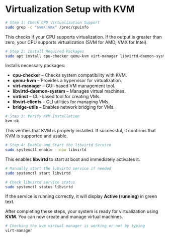 # Virtualization Setup with KVM


```bash
# Step 1: Check CPU Virtualization Support
sudo grep -c "svm\|vmx" /proc/cpuinfo
```
This checks if your CPU supports virtualization. If the output is greater than zero, your CPU supports virtualization (SVM for AMD, VMX for Intel).

```bash
# Step 2: Install Required Packages
sudo apt install cpu-checker qemu-kvm virt-manager libvirtd-daemon-system virtinst libvirt-clients bridge-utils
```
Installs necessary packages:
- **cpu-checker** – Checks system compatibility with KVM.
- **qemu-kvm** – Provides a hypervisor for virtualization.
- **virt-manager** – GUI-based VM management tool.
- **libvirtd-daemon-system** – Manages virtual machines.
- **virtinst** – CLI-based tool for creating VMs.
- **libvirt-clients** – CLI utilities for managing VMs.
- **bridge-utils** – Enables network bridging for VMs.

```bash
# Step 3: Verify KVM Installation
kvm-ok
```
This verifies that KVM is properly installed. If successful, it confirms that KVM is supported and usable.

```bash
# Step 4: Enable and Start the libvirtd Service
sudo systemctl enable --now libvirtd
```
This enables **libvirtd** to start at boot and immediately activates it.

```bash
# Manually start the libvirtd service if needed
sudo systemctl start libvirtd
```

```bash
# Check libvirtd service status
sudo systemctl status libvirtd
```
If the service is running correctly, it will display **Active (running)** in green text.

After completing these steps, your system is ready for virtualization using **KVM**. You can now create and manage virtual machines.

```bash
# Checking the kvm virtual manager is working or not by typing
virt-manager
